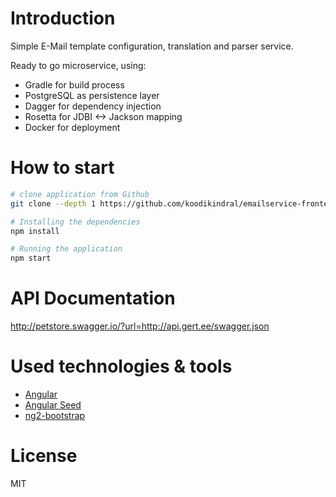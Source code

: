# Introduction

Simple E-Mail template configuration, translation and parser service. 

Ready to go microservice, using:
- Gradle for build process
- PostgreSQL as persistence layer
- Dagger for dependency injection
- Rosetta for JDBI <-> Jackson mapping
- Docker for deployment

# How to start

```bash
# clone application from Github
git clone --depth 1 https://github.com/koodikindral/emailservice-frontend.git

# Installing the dependencies
npm install

# Running the application
npm start
```
# API Documentation

http://petstore.swagger.io/?url=http://api.gert.ee/swagger.json

# Used technologies & tools

- [Angular](https://github.com/angular/angular/)
- [Angular Seed](https://github.com/mgechev/angular-seed/)
- [ng2-bootstrap](https://github.com/valor-software/ng2-bootstrap)

# License

MIT